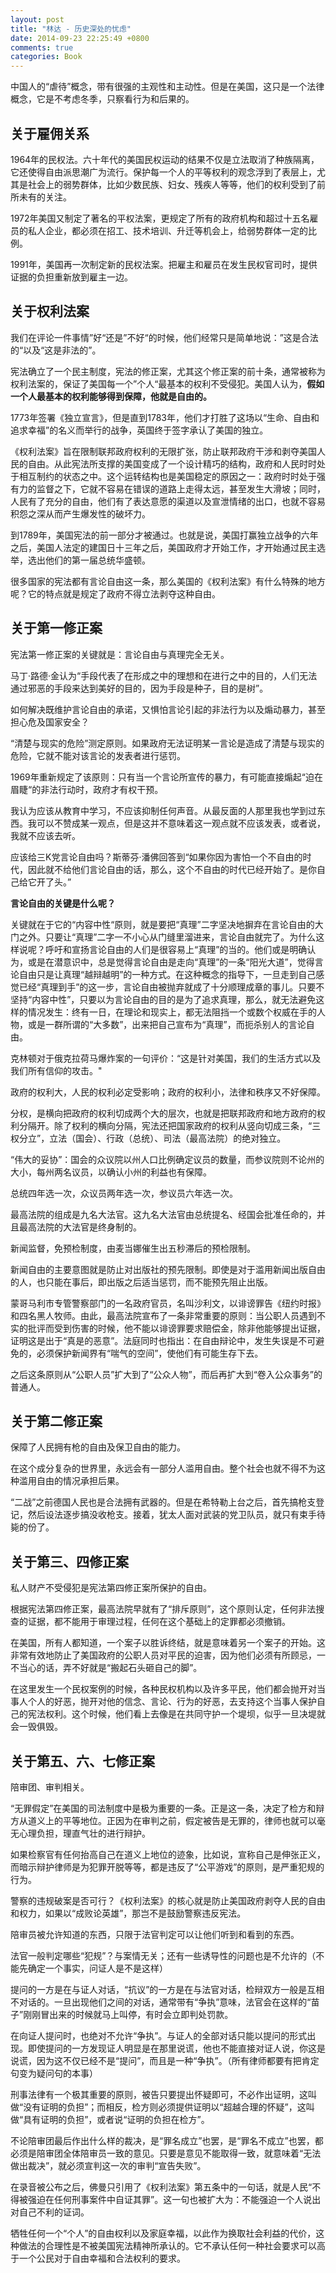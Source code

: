 ```yaml
---
layout: post
title: "林达 - 历史深处的忧虑"
date: 2014-09-23 22:25:49 +0800
comments: true
categories: Book
---
```


中国人的“虐待”概念，带有很强的主观性和主动性。但是在美国，这只是一个法律概念，它是不考虑冬季，只察看行为和后果的。


## 关于雇佣关系

1964年的民权法。六十年代的美国民权运动的结果不仅是立法取消了种族隔离，它还使得自由派思潮广为流行。保护每一个人的平等权利的观念浮到了表层上，尤其是社会上的弱势群体，比如少数民族、妇女、残疾人等等，他们的权利受到了前所未有的关注。

1972年美国又制定了著名的平权法案，更规定了所有的政府机构和超过十五名雇员的私人企业，都必须在招工、技术培训、升迁等机会上，给弱势群体一定的比例。

1991年，美国再一次制定新的民权法案。把雇主和雇员在发生民权官司时，提供证据的负担重新放到雇主一边。

## 关于权利法案

我们在评论一件事情”好“还是”不好“的时候，他们经常只是简单地说：”这是合法的“以及“这是非法的”。

宪法确立了一个民主制度，宪法的修正案，尤其这个修正案的前十条，通常被称为权利法案的，保证了美国每一个”个人“最基本的权利不受侵犯。美国人认为，**假如一个人最基本的权利能够得到保障，他就是自由的。**

1773年签署《独立宣言》，但是直到1783年，他们才打胜了这场以“生命、自由和追求幸福”的名义而举行的战争，英国终于签字承认了美国的独立。

《权利法案》旨在限制联邦政府权利的无限扩张，防止联邦政府干涉和剥夺美国人民的自由。从此宪法所支撑的美国变成了一个设计精巧的结构，政府和人民时时处于相互制约的状态之中。这个运转结构也是美国稳定的原因之一：政府时时处于强有力的监督之下，它就不容易在错误的道路上走得太远，甚至发生大滑坡；同时，人民有了充分的自由，他们有了表达意愿的渠道以及宣泄情绪的出口，也就不容易积怨之深从而产生爆发性的破坏力。

到1789年，美国宪法的前一部分才被通过。也就是说，美国打赢独立战争的六年之后，美国人法定的建国日十三年之后，美国政府才开始工作，才开始通过民主选举，选出他们的第一届总统华盛顿。

很多国家的宪法都有言论自由这一条，那么美国的《权利法案》有什么特殊的地方呢？它的特点就是规定了政府不得立法剥夺这种自由。

## 关于第一修正案

宪法第一修正案的关键就是：言论自由与真理完全无关。

马丁·路德·金认为“手段代表了在形成之中的理想和在进行之中的目的，人们无法通过邪恶的手段来达到美好的目的，因为手段是种子，目的是树”。

如何解决既维护言论自由的承诺，又惧怕言论引起的非法行为以及煽动暴力，甚至担心危及国家安全？

“清楚与现实的危险”测定原则。如果政府无法证明某一言论是造成了清楚与现实的危险，它就不能对该言论的发表者进行惩罚。

1969年重新规定了该原则：只有当一个言论所宣传的暴力，有可能直接煽起“迫在眉睫“的非法行动时，政府才有权干预。

我认为应该从教育中学习，不应该抑制任何声音。从最反面的人那里我也学到过东西。我可以不赞成某一观点，但是这并不意味着这一观点就不应该发表，或者说，我就不应该去听。

应该给三K党言论自由吗？斯蒂芬·潘佛回答到“如果你因为害怕一个不自由的时代，因此就不给他们言论自由的话，那么，这个不自由的时代已经开始了。是你自己给它开了头。”

**言论自由的关键是什么呢？**

关键就在于它的“内容中性“原则，就是要把“真理”二字坚决地摒弃在言论自由的大门之外。只要让“真理”二字一不小心从门缝里溜进来，言论自由就完了。为什么这样说呢？呼吁和宣扬言论自由的人们是很容易上“真理”的当的。他们或是明确认为，或是在潜意识中，总是觉得言论自由是走向“真理”的一条“阳光大道”，觉得言论自由只是让真理“越辩越明”的一种方式。在这种概念的指导下，一旦走到自己感觉已经“真理到手”的这一步，言论自由被抛弃就成了十分顺理成章的事儿。只要不坚持“内容中性”，只要以为言论自由的目的是为了追求真理，那么，就无法避免这样的情况发生：终有一日，在理论和现实上，都无法阻挡一个或数个权威在手的人物，或是一群所谓的“大多数”，出来把自己宣布为“真理”，而扼杀别人的言论自由。

克林顿对于俄克拉荷马爆炸案的一句评价：“这是针对美国，我们的生活方式以及我们所有信仰的攻击。"

政府的权利大，人民的权利必定受影响；政府的权利小，法律和秩序又不好保障。

分权，是横向把政府的权利切成两个大的层次，也就是把联邦政府和地方政府的权利分隔开。除了权利的横向分隔，宪法还把国家政府的权利从竖向切成三条，“三权分立”，立法（国会）、行政（总统）、司法（最高法院）的绝对独立。

“伟大的妥协”：国会的众议院以州人口比例确定议员的数量，而参议院则不论州的大小，每州两名议员，以确认小州的利益也有保障。

总统四年选一次，众议员两年选一次，参议员六年选一次。

最高法院的组成是九名大法官。这九名大法官由总统提名、经国会批准任命的，并且最高法院的大法官是终身制的。

新闻监督，免预检制度，由麦当娜催生出五秒滞后的预检限制。

新闻自由的主要意图就是防止对出版社的预先限制。即使是对于滥用新闻出版自由的人，也只能在事后，即出版之后适当惩罚，而不能预先阻止出版。


蒙哥马利市专管警察部门的一名政府官员，名叫沙利文，以诽谤罪告《纽约时报》和四名黑人牧师。由此，最高法院宣布了一条非常重要的原则：当公职人员遇到不实的批评而受到伤害的时候，他不能以诽谤罪要求赔偿金，除非他能够提出证据，证明这是出于“真是的恶意”。法庭同时也指出：在自由辩论中，发生失误是不可避免的，必须保护新闻界有“喘气的空间”，使他们有可能生存下去。

之后这条原则从“公职人员”扩大到了“公众人物”，而后再扩大到“卷入公众事务”的普通人。


## 关于第二修正案

保障了人民拥有枪的自由及保卫自由的能力。

在这个成分复杂的世界里，永远会有一部分人滥用自由。整个社会也就不得不为这种滥用自由的情况承担后果。

“二战”之前德国人民也是合法拥有武器的。但是在希特勒上台之后，首先搞枪支登记，然后设法逐步搞没收枪支。接着，犹太人面对武装的党卫队员，就只有束手待毙的份了。


## 关于第三、四修正案

私人财产不受侵犯是宪法第四修正案所保护的自由。

根据宪法第四修正案，最高法院早就有了“排斥原则”，这个原则认定，任何非法搜查的证据，都不能用于审理过程，任何在这个基础上的定罪都必须撤销。

在美国，所有人都知道，一个案子以胜诉终结，就是意味着另一个案子的开始。这非常有效地防止了美国政府的公职人员对平民的迫害，因为他们必须有所顾忌，一不当心的话，弄不好就是“搬起石头砸自己的脚”。

在这里发生一个民权案例的时候，各种民权机构以及许多平民，他们都会抛开对当事人个人的好恶，抛开对他的信念、言论、行为的好恶，去支持这个当事人保护自己的宪法权利。这个时候，他们看上去像是在共同守护一个堤坝，似乎一旦决堤就会一毁俱毁。

## 关于第五、六、七修正案

陪审团、审判相关。

“无罪假定”在美国的司法制度中是极为重要的一条。正是这一条，决定了检方和辩方从道义上的平等地位。正因为在审判之前，假定被告是无罪的，律师也就可以毫无心理负担，理直气壮的进行辩护。

如果检察官有任何抬高自己在道义上地位的迹象，比如说，宣称自己是伸张正义，而暗示辩护律师是为犯罪开脱等等，都是违反了“公平游戏”的原则，是严重犯规的行为。

警察的违规破案是否可行？《权利法案》的核心就是防止美国政府剥夺人民的自由和权力，如果以“成败论英雄”，那岂不是鼓励警察违反宪法。

陪审员被允许知道的东西，只限于法官判定可以让他们听到和看到的东西。

法官一般判定哪些“犯规”？与案情无关；还有一些诱导性的问题也是不允许的（不能先确定一个事实，问证人是不是这样）

提问的一方是在与证人对话，“抗议”的一方是在与法官对话，检辩双方一般是互相不对话的。一旦出现他们之间的对话，通常带有“争执”意味，法官会在这样的“苗子”刚刚冒出来的时候就马上叫停，有时会立即判处罚款。

在向证人提问时，也绝对不允许“争执”。与证人的全部对话只能以提问的形式出现。即使提问的一方发现证人明显是在那里说谎，他也不能直接对证人说，你这是说谎，因为这不仅已经不是“提问”，而且是一种“争执”。（所有律师都要有把肯定句变为疑问句的本事）

刑事法律有一个极其重要的原则，被告只要提出怀疑即可，不必作出证明，这叫做“没有证明的负担”；而相反，检方则必须提供证明以“超越合理的怀疑”，这叫做“具有证明的负担”，或者说“证明的负担在检方”。

不论陪审团最后作出什么样的裁决，是“罪名成立”也罢，是“罪名不成立”也罢，都必须是陪审团全体陪审员一致的意见。只要是意见不能取得一致，就意味着“无法做出裁决”，就必须宣判这一次的审判“宣告失败”。

在录音被公布之后，佛曼只引用了《权利法案》第五条中的一句话，就是人民“不得被强迫在任何刑事案件中自证其罪”。这一句也被扩大为：不能强迫一个人说出对自己不利的证词。

牺牲任何一个“个人”的自由权利以及家庭幸福，以此作为换取社会利益的代价，这种做法的合理性是不被美国宪法精神所承认的。它不承认任何一种社会要求可以高于一个公民对于自由幸福和合法权利的要求。
